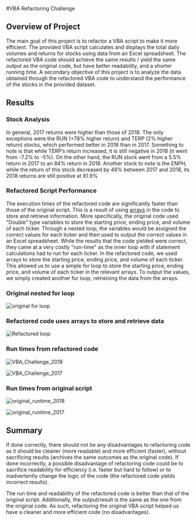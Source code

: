 #VBA Refactoring Challenge

## Overview of Project
The main goal of this project is to refactor a VBA script to make it more efficient. The provided VBA script calculates and displays the total daily volumes and returns for stocks using  data from an Excel spreadsheet. The refactored VBA code should achieve the same results / yield the same output as the original code, but have better readability, and a shorter running time. A secondary objective of this project is to analyze the data obtained through the refactored VBA code to understand the performance of the stocks in the provided dataset. 

## Results

### Stock Analysis
In general, 2017 returns were higher than those of 2018.  The only exceptions were the RUN (+78% higher return) and TERP (2% higher return) stocks, which performed better in 2018 than in 2017. Something to note is that while TERP’s return increased, it is still negative in 2018 (it went from -7.2% to -5%). On the other hand, the RUN stock went from a 5.5% return in 2017 to an 84% return in 2018. Another stock to note is the ENPH, while the return of this stock decreased by 48% between 2017 and 2018, its 2018 returns are still positive at 81.9%

### Refactored Script Performance

The execution times of the refactored code are significantly faster than those of the original script. This is a result of using [arrays](https://docs.microsoft.com/en-us/office/vba/language/concepts/getting-started/using-arrays) in the code to store and retrieve information. More specifically, the original code used "Double" type variables to store the starting price, ending price, and volume of each ticker. Through a nested loop, the variables would be assigned the correct values for each ticker and then used to output the correct values in an Excel spreadsheet. While the results that the code yielded were correct, they came at a very costly "run-time" as the inner loop with if statement calculations had to run for each ticker. In the refactored code, we used arrays to store the starting price, ending price, and volume of each ticker. This allowed us to use a simple for loop to store the starting price, ending price, and volume of each ticker in the relevant arrays. To output the values, we simply created another for loop, retrieiving the data from the arrays.

### Original nested for loop

![original for loop](https://user-images.githubusercontent.com/61717854/152667132-4c9c3822-57fc-4d2c-84d3-e6bad7b1fba3.PNG)

### Refactored code uses arrays to store and retrieve data

![Refactored loop](https://user-images.githubusercontent.com/61717854/152667140-42cafb14-33ef-4a4d-be0f-219b3301655a.PNG)


### Run times from refactored code
![VBA_Challenge_2018](https://user-images.githubusercontent.com/61717854/152666046-14cc4915-e0d9-4349-a3e4-3fdd69153470.PNG)

![VBA_Challenge_2017](https://user-images.githubusercontent.com/61717854/152666068-3743cde4-a29a-49d1-8621-6b03906b3214.PNG)

### Run times from original script

![original_runtime_2018](https://user-images.githubusercontent.com/61717854/152666509-a7922abe-f5a3-4e03-b51a-aa0a2fa12bdd.PNG)

![original_runtime_2017](https://user-images.githubusercontent.com/61717854/152666512-da6bc328-f34b-41f5-b3b5-9c71f3e18490.PNG)


## Summary
If done correctly, there should not be any disadvantages to refactoring code as it should be cleaner (more readable) and more efficient (faster), without sacrificing results (archives the same outcomes as the original code). If done incorrectly, a possible disadvantage of refactoring code could be to sacrifice readability for efficiency (i.e. faster but hard to follow) or to inadvertently change the logic of the code (the refactored code yields incorrect results).  

The run time and readability of the refactored code is better than that of the original script. Additionally, the output/result is the same as the one from the original code. As such, refactoring the original VBA script helped us have a cleaner and more efficient code (no disadvantages).  
